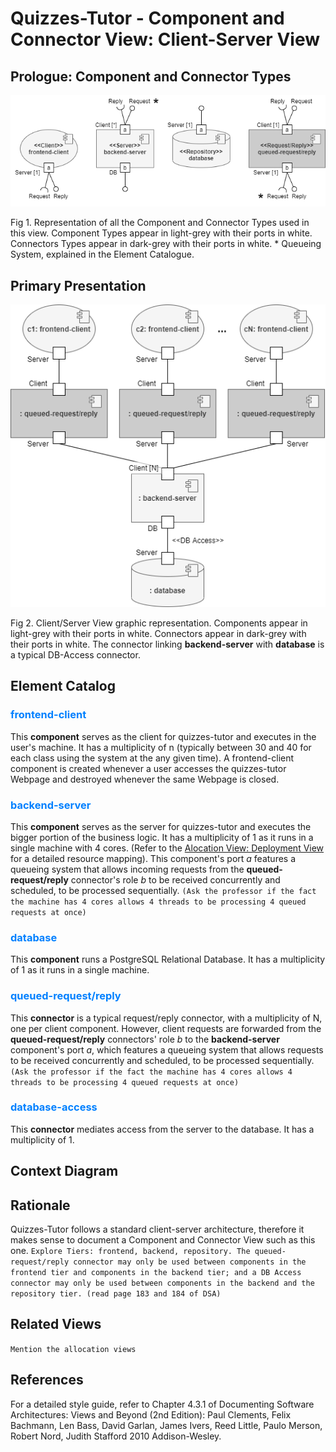 # Quizzes-Tutor - Component and Connector View: Client-Server View

## Prologue: Component and Connector Types

<img src="pictures/C&C Type Definition.png" width="900" >

Fig 1. Representation of all the Component and Connector Types used in this view. Component Types appear in light-grey with their ports in white. Connectors Types appear in dark-grey with their ports in white. * Queueing System, explained in the Element Catalogue.

## Primary Presentation

<img src="pictures/C&C View.png" width="600" >

Fig 2. Client/Server View graphic representation. Components appear in light-grey with their ports in white. Connectors appear in dark-grey with their ports in white. The connector linking **backend-server** with **database** is a typical DB-Access connector.

## Element Catalog

### <span style="color:#0080ff">frontend-client</span>
This **component** serves as the client for quizzes-tutor and executes in the user's machine. It has a multiplicity of n (typically between 30 and 40 for each class using the system at the any given time). A frontend-client component is created whenever a user accesses the quizzes-tutor Webpage and destroyed whenever the same Webpage is closed.

### <span style="color:#0080ff">backend-server</span>
This **component** serves as the server for quizzes-tutor and executes the bigger portion of the business logic. It has a multiplicity of 1 as it runs in a single machine with 4 cores. (Refer to the [Alocation View: Deployment View](allocation_view_deployment.md) for a detailed resource mapping). This component's port *a* features a queueing system that allows incoming requests from the **queued-request/reply** connector's role *b* to be received concurrently and scheduled, to be processed sequentially. `(Ask the professor if the fact the machine has 4 cores allows 4 threads to be processing 4 queued requests at once)`

### <span style="color:#0080ff">database</span>
This **component** runs a PostgreSQL Relational Database. It has a multiplicity of 1 as it runs in a single machine.

### <span style="color:#0080ff">queued-request/reply</span>
This **connector** is a typical request/reply connector, with a multiplicity of N, one per client component. However, client requests are forwarded from the **queued-request/reply** connectors' role *b* to the **backend-server** component's port *a*, which features a queueing system that allows requests to be received concurrently and scheduled, to be processed sequentially. `(Ask the professor if the fact the machine has 4 cores allows 4 threads to be processing 4 queued requests at once)` 

### <span style="color:#0080ff">database-access</span>
This **connector** mediates access from the server to the database. It has a multiplicity of 1.

## Context Diagram

## Rationale
Quizzes-Tutor follows a standard client-server architecture, therefore it makes sense to document a Component and Connector View such as this one.
`Explore Tiers: frontend, backend, repository. The queued-request/reply connector may only be used between components in the frontend tier and components in the backend tier; and a DB Access connector may only be used between components in the backend and the repository tier. (read page 183 and 184 of DSA)`

## Related Views
`Mention the allocation views`

## References
For a detailed style guide, refer to Chapter 4.3.1 of Documenting Software Architectures: Views and Beyond (2nd Edition): Paul Clements, Felix Bachmann, Len Bass, David Garlan, James Ivers, Reed Little, Paulo Merson, Robert Nord, Judith Stafford 2010 Addison-Wesley.
